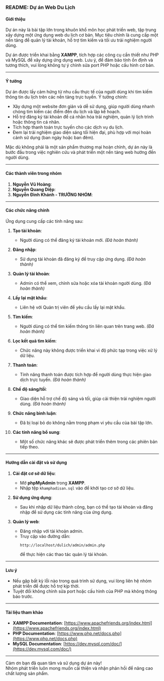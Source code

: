 ### README: Dự án Web Du Lịch  

#### Giới thiệu  
Dự án này là bài tập lớn trong khuôn khổ môn học phát triển web, tập trung xây dựng một ứng dụng web du lịch cơ bản. Mục tiêu chính là cung cấp một nền tảng để quản lý tài khoản, hỗ trợ tìm kiếm và tối ưu trải nghiệm người dùng.  

Dự án được triển khai bằng **XAMPP**, tích hợp các công cụ cần thiết như PHP và MySQL để xây dựng ứng dụng web. Lưu ý, để đảm bảo tính ổn định và tương thích, vui lòng không tự ý chỉnh sửa port PHP hoặc cấu hình cơ bản.  

---

#### Ý tưởng  
Dự án được lấy cảm hứng từ nhu cầu thực tế của người dùng khi tìm kiếm thông tin du lịch trên các nền tảng trực tuyến. Ý tưởng chính:  

- Xây dựng một website đơn giản và dễ sử dụng, giúp người dùng nhanh chóng tìm kiếm các điểm đến du lịch và lập kế hoạch.  
- Hỗ trợ đăng ký tài khoản để cá nhân hóa trải nghiệm, quản lý lịch trình hoặc thông tin cá nhân.  
- Tích hợp thanh toán trực tuyến cho các dịch vụ du lịch.  
- Đem lại trải nghiệm giao diện sáng tối hiện đại, phù hợp với mọi hoàn cảnh sử dụng (ban ngày hoặc ban đêm).  

Mặc dù không phải là một sản phẩm thương mại hoàn chỉnh, dự án này là bước đầu trong việc nghiên cứu và phát triển một nền tảng web hướng đến người dùng.  

---

#### Các thành viên trong nhóm  

1. **Nguyễn Vũ Hoàng**:  
2. **Nguyễn Quang Diệp**:   
3. **Nguyễn Đình Khánh - TRƯỞNG NHÓM**:  
   
---

#### Các chức năng chính  

Ứng dụng cung cấp các tính năng sau:  

1. **Tạo tài khoản**:  
   - Người dùng có thể đăng ký tài khoản mới. *(Đã hoàn thành)*  

2. **Đăng nhập**:  
   - Sử dụng tài khoản đã đăng ký để truy cập ứng dụng. *(Đã hoàn thành)*  

3. **Quản lý tài khoản**:  
   - Admin có thể xem, chỉnh sửa hoặc xóa tài khoản người dùng. *(Đã hoàn thành)*  

4. **Lấy lại mật khẩu**:  
   - Liên hệ với Quản trị viên để yêu cầu lấy lại mật khẩu.  

5. **Tìm kiếm**:  
   - Người dùng có thể tìm kiếm thông tin liên quan trên trang web. *(Đã hoàn thành)*  

6. **Lọc kết quả tìm kiếm**:  
   - Chức năng này không được triển khai vì độ phức tạp trong việc xử lý dữ liệu. 

7. **Thanh toán**:  
   - Tính năng thanh toán được tích hợp để người dùng thực hiện giao dịch trực tuyến. *(Đã hoàn thành)*  

8. **Chế độ sáng/tối**:  
   - Giao diện hỗ trợ chế độ sáng và tối, giúp cải thiện trải nghiệm người dùng. *(Đã hoàn thành)*  

9. **Chức năng bình luận**:  
   - Đã bị loại bỏ do không nằm trong phạm vi yêu cầu của bài tập lớn.  

10. **Các tính năng bổ sung**:  
    - Một số chức năng khác sẽ được phát triển thêm trong các phiên bản tiếp theo.  

---

#### Hướng dẫn cài đặt và sử dụng  

1. **Cài đặt cơ sở dữ liệu**:  
   - Mở **phpMyAdmin** trong **XAMPP**.  
   - Nhập tệp `khamphadisan.sql` vào để khởi tạo cơ sở dữ liệu.  

2. **Sử dụng ứng dụng**:  
   - Sau khi nhập dữ liệu thành công, bạn có thể tạo tài khoản và đăng nhập để sử dụng các tính năng của ứng dụng.  

3. **Quản lý web**:  
   - Đăng nhập với tài khoản admin.  
   - Truy cập vào đường dẫn:  
     ```
     http://localhost/dulich/admin/admin.php
     ```  
     để thực hiện các thao tác quản lý tài khoản.  

---

#### Lưu ý  

- Nếu gặp bất kỳ lỗi nào trong quá trình sử dụng, vui lòng liên hệ nhóm phát triển để được hỗ trợ kịp thời.  
- Tuyệt đối không chỉnh sửa port hoặc cấu hình của PHP mà không thông báo trước.  

---

#### Tài liệu tham khảo  
- **XAMPP Documentation**: [https://www.apachefriends.org/index.html](https://www.apachefriends.org/index.html)  
- **PHP Documentation**: [https://www.php.net/docs.php](https://www.php.net/docs.php)  
- **MySQL Documentation**: [https://dev.mysql.com/doc/](https://dev.mysql.com/doc/)  

---

Cảm ơn bạn đã quan tâm và sử dụng dự án này!  
Nhóm phát triển luôn mong muốn cải thiện và nhận phản hồi để nâng cao chất lượng sản phẩm.  